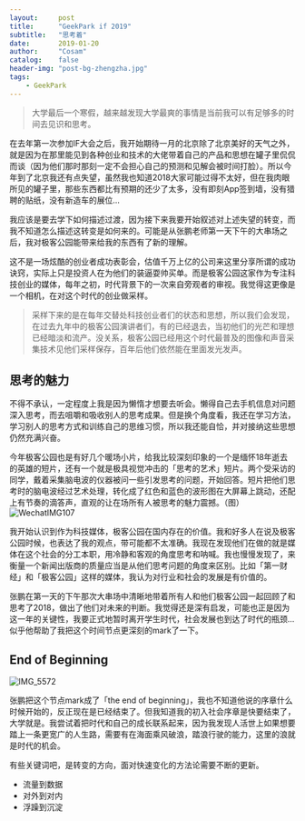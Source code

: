 ```yaml
---
layout:     post
title:      "GeekPark if 2019"
subtitle:   "思考着"
date:       2019-01-20
author:     "Cosam"
catalog:    false
header-img: "post-bg-zhengzha.jpg"
tags:
    - GeekPark
---
```


> 大学最后一个寒假，越来越发现大学最爽的事情是当前我可以有足够多的时间去见识和思考。

在去年第一次参加IF大会之后，我开始期待一月的北京除了北京美好的天气之外，就是因为在那里能见到各种创业和技术的大佬带着自己的产品和思想在罐子里侃侃而谈（因为他们那时那刻一定不会担心自己的预测和见解会被时间打脸）。所以今年到了北京我还有点失望，虽然我也知道2018大家可能过得不太好，但在我肉眼所见的罐子里，那些东西都比有预期的还少了太多，没有即刻App签到墙，没有猎聘的贴纸，没有新造车的展位… 

我应该是要去学下如何描述过渡，因为接下来我要开始叙述对上述失望的转变，而我不知道怎么描述这转变是如何来的。可能是从张鹏老师第一天下午的大串场之后，我对极客公园能带来给我的东西有了新的理解。

这不是一场炫酷的创业者成功表彰会，估值千万上亿的公司来这里分享所谓的成功诀窍，实际上只是投资人在为他们的装逼耍帅买单。而是极客公园这家作为专注科技创业的媒体，每年之初，时代背景下的一次来自旁观者的审视。我觉得这更像是一个相机，在对这个时代的创业做采样。

> 采样下来的是在每年交替处科技创业者们的状态和思想，所以我们会发现，在过去九年中的极客公园演讲者们，有的已经退去，当初他们的光芒和理想已经暗淡和流产。没关系，极客公园已经用这个时代最普及的图像和声音采集技术见他们采样保存，百年后他们依然能在里面发光发声。

## 思考的魅力

不得不承认，一定程度上我是因为懒惰才想要去听会。懒得自己去手机信息对问题深入思考，而去咀嚼和吸收别人的思考成果。但是换个角度看，我还在学习方法，学习别人的思考方式和训练自己的思维习惯，所以我还能自恰，并对接纳这些思想仍然充满兴奋。

今年极客公园也是有好几个暖场小片，给我比较深刻印象的一个是缅怀18年逝去的英雄的短片，还有一个就是极具视觉冲击的「思考的艺术」短片。两个受采访的同学，戴着采集脑电波的仪器被问一些引发思考的问题，开始回答。短片把他们思考时的脑电波经过艺术处理，转化成了红色和蓝色的波形图在大屏幕上跳动，还配上有节奏的滴答声，直观的让在场所有人被思考的魅力震撼。（图）      ![WechatIMG107](/Users/Samuel/Downloads/WechatIMG107.jpeg) 

我开始认识到作为科技媒体，极客公园在国内存在的价值。我和好多人在说及极客公园时候，也表达了我的观点，带可能都不太准确。我现在发现他们在做的就是媒体在这个社会的分工本职，用冷静和客观的角度思考和呐喊。我也慢慢发现了，来衡量一个新闻出版商的质量应当是从他们思考问题的角度来区别。比如「第一财经」和「极客公园」这样的媒体，我认为对行业和社会的发展是有价值的。

张鹏在第一天的下午那次大串场中清晰地带着所有人和他们极客公园一起回顾了和思考了2018，做出了他们对未来的判断。我觉得还是深有启发，可能也正是因为这一年的关键性，我要正式地暂时离开学生时代，社会发展也到达了时代的瓶颈…似乎他帮助了我把这个时间节点更深刻的mark了一下。

## End of Beginning

![IMG_5572](/Users/Samuel/Downloads/IMG_5572.JPG)

张鹏把这个节点mark成了「the end of beginning」，我也不知道他说的序章什么时候开始的，反正现在是已经结束了。但我知道我的初入社会序章是快要结束了，大学就是。我尝试着把时代和自己的成长联系起来，因为我发现人活世上如果想要踏上一条更宽广的人生路，需要有在海面乘风破浪，踏浪行驶的能力，这里的浪就是时代的机会。

有些关键词吧，是转变的方向，面对快速变化的方法论需要不断的更新。

* 流量到数据 
* 对外到对内 
* 浮躁到沉淀

